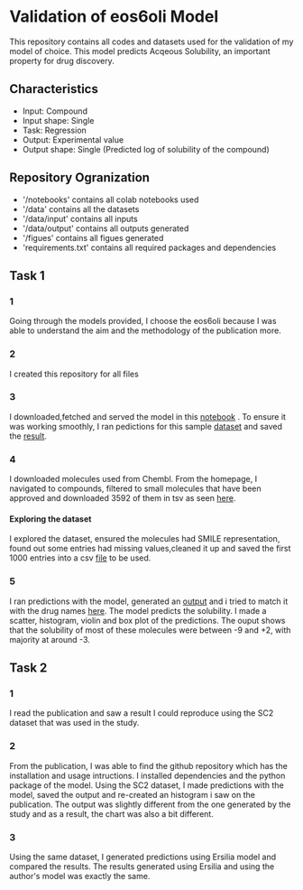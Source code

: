 # Validation of eos6oli Model
This repository contains all codes and datasets used for the validation of my model of choice. This model predicts Acqeous Solubility, an important property for drug discovery.
## Characteristics
* Input: Compound
* Input shape: Single
* Task: Regression
* Output: Experimental value
* Output shape: Single (Predicted log of solubility of the compound)

## Repository Ogranization
* '/notebooks' contains all colab notebooks used
* '/data' contains all the datasets
* '/data/input' contains all inputs
* '/data/output' contains all outputs generated
* '/figues' contains all figues generated
* 'requirements.txt' contains all required packages and dependencies

## Task 1
### 1
Going through the models provided, I choose the eos6oli because I was able to understand the aim and the methodology of the publication more.
### 2
I created this repository for all files
### 3
I downloaded,fetched and served the model in this [notebook](/notebooks/Ersilia_Week2_Task1_3to4.ipynb) . To ensure it was working smoothly, I ran pedictions for this sample [dataset](/data/input/eml_canonical.csv) and saved the [result](/data/output/eos6oli_output.csv).
### 4
I downloaded molecules used from Chembl. From the homepage, I navigated to compounds, filtered to small molecules that have been approved and downloaded 3592 of them in tsv as seen [here](/data/input/Chembl.tsv).
#### Exploring the dataset
I explored the dataset, ensured the molecules had SMILE representation, found out some entries had missing values,cleaned it up and saved the first 1000 entries into a csv [file](/data/input/1000molecules.csv) to be used.
### 5
I ran predictions with the model, generated an [output](/data/output/1000predictions.csv) and i tried to match it with the drug names [here](/data/output/predictions.csv). The model predicts the solubility. I made a scatter, histogram, violin and box plot of the predictions. The ouput shows that the solubility of most of these molecules were between -9 and +2, with  majority at around -3.

## Task 2
### 1
I read the publication and saw a result I could reproduce using the SC2 dataset that was used in the study. 
### 2
From the publication, I was able to find the github repository which has the installation and usage intructions. I installed dependencies and the python package of the model. Using the SC2 dataset, I made predictions with the model, saved the output and re-created an histogram i saw on the publication. The output was slightly different from the one generated by the study and as a result, the chart was also a bit different.
### 3
Using the same dataset, I generated predictions using Ersilia model and compared the results. The results generated using Ersilia and using the author's model was exactly the same.
